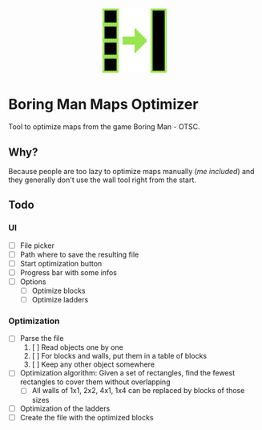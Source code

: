 <h1 align="center">
    <img src="./assets/horizontal_icon_128x128.png" />
</h1>

# Boring Man Maps Optimizer
Tool to optimize maps from the game Boring Man - OTSC.

## Why?
Because people are too lazy to optimize maps manually (*me included*) and they generally don't use the wall tool right from the start.

## Todo
### UI
- [ ] File picker
- [ ] Path where to save the resulting file
- [ ] Start optimization button
- [ ] Progress bar with some infos
- [ ] Options
  - [ ] Optimize blocks
  - [ ] Optimize ladders

### Optimization
- [ ] Parse the file
  1. [ ] Read objects one by one
  2. [ ] For blocks and walls, put them in a table of blocks
  3. [ ] Keep any other object somewhere
- [ ] Optimization algorithm: Given a set of rectangles, find the fewest rectangles to cover them without overlapping
  - [ ] All walls of 1x1, 2x2, 4x1, 1x4 can be replaced by blocks of those sizes
- [ ] Optimization of the ladders
- [ ] Create the file with the optimized blocks